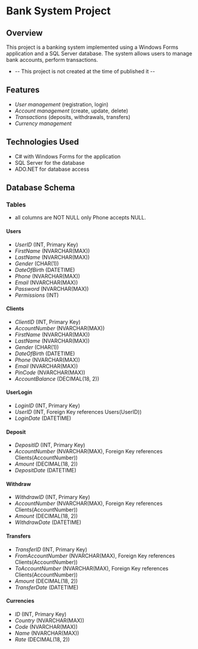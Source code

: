 # Bank System Project
## Overview
This project is a banking system implemented using a Windows Forms application and a SQL Server database. The system allows users to manage bank accounts, perform transactions.
* -- This project is not created at the time of published it --

## Features
* *User management* (registration, login)
* *Account management* (create, update, delete)
* *Transactions* (deposits, withdrawals, transfers)
* *Currency management*

## Technologies Used
* C# with Windows Forms for the application
* SQL Server for the database
* ADO.NET for database access

## Database Schema
### Tables
* all columns are NOT NULL only Phone accepts NULL.
#### Users
* *UserID* (INT, Primary Key)
* *FirstName* (NVARCHAR(MAX))
* *LastName* (NVARCHAR(MAX))
* *Gender* (CHAR(1))
* *DateOfBirth* (DATETIME)
* *Phone* (NVARCHAR(MAX))
* *Email* (NVARCHAR(MAX))
* *Password* (NVARCHAR(MAX))
* *Permissions* (INT)
  
#### Clients

* *ClientID* (INT, Primary Key)
* *AccountNumber* (NVARCHAR(MAX))
* *FirstName* (NVARCHAR(MAX))
* *LastName* (NVARCHAR(MAX))
* *Gender* (CHAR(1))
* *DateOfBirth* (DATETIME)
* *Phone* (NVARCHAR(MAX))
* *Email* (NVARCHAR(MAX))
* *PinCode* (NVARCHAR(MAX))
* *AccountBalance* (DECIMAL(18, 2))
  
#### UserLogin

* *LoginID* (INT, Primary Key)
* *UserID* (INT, Foreign Key references Users(UserID))
* *LoginDate* (DATETIME)
  
#### Deposit
* *DepositID* (INT, Primary Key)
* *AccountNumber* (NVARCHAR(MAX), Foreign Key references Clients(AccountNumber))
* *Amount* (DECIMAL(18, 2))
* *DepositDate* (DATETIME)

#### Withdraw

* *WithdrawID* (INT, Primary Key)
* *AccountNumber* (NVARCHAR(MAX), Foreign Key references Clients(AccountNumber))
* *Amount* (DECIMAL(18, 2))
* *WithdrawDate* (DATETIME)

#### Transfers

* *TransferID* (INT, Primary Key)
* *FromAccountNumber* (NVARCHAR(MAX), Foreign Key references Clients(AccountNumber))
* *ToAccountNumber* (NVARCHAR(MAX), Foreign Key references Clients(AccountNumber))
* *Amount* (DECIMAL(18, 2))
* *TransferDate* (DATETIME)

#### Currencies

* *ID* (INT, Primary Key)
* *Country* (NVARCHAR(MAX))
* *Code* (NVARCHAR(MAX))
* *Name* (NVARCHAR(MAX))
* *Rate* (DECIMAL(18, 2))


